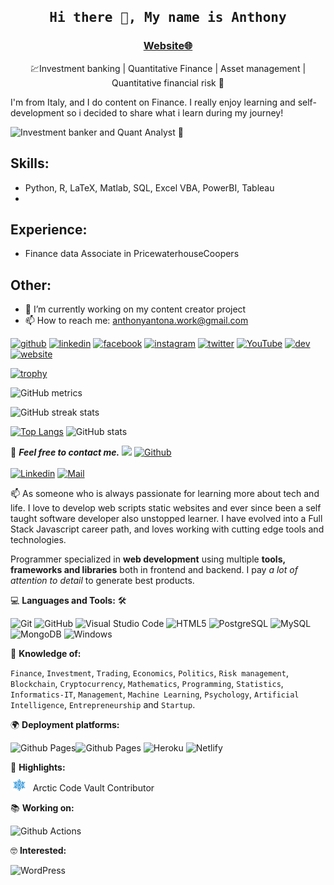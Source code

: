 <!--
**Anthony-Antona/Anthony-Antona** is a ✨ _special_ ✨ repository because its `README.md` (this file) appears on your GitHub profile.

Here are some ideas to get you started:

- 🔭 I’m currently working on ...
- 🌱 I’m currently learning ...
- 👯 I’m looking to collaborate on ...
- 🤔 I’m looking for help with ...
- 💬 Ask me about ...
- 📫 How to reach me: ...
- 😄 Pronouns: ...
- ⚡ Fun fact: ...

Markdown Tips:

To bolden the text, wrap it with two asterisks (*) (**word**)
To italisize the text, wrap it with one asterisk (*) (*word*)
To strikethrough the text, wrap it with two tildes (~) (~~word~~)
To make a link, place the link text in brackets and the url in parentheses ([link](http://example.com))
To make an example icon image, place an !, the alt text in brackets, and the url in parentheses (![github](/images/icon.png))
Learn more: https://guides.github.com/features/mastering-markdown/

-->


<h2 align='center'><samp><strong>Hi there 👋, My name is Anthony</strong></samp></h2>
<h3 align='center'><strong><a href="https://anthonyantona.com" target="_blank">Website🌐</a></strong></h3>
<p align='center'>💹Investment banking | Quantitative Finance | Asset management | Quantitative financial risk 💱</p>

I'm from Italy, and I do content on Finance.
I really enjoy learning and self-development so i decided to share what i learn during my journey!


![Investment banker and Quant Analyst 🏦 ](https://media.licdn.com/dms/image/D4E16AQHEK1stOyw0RQ/profile-displaybackgroundimage-shrink_350_1400/0/1686161562338?e=1716422400&v=beta&t=eeuli-UGZmuPZrwWWxJnnk6dBCtQ9bOVewot-PZPdPU)



## Skills: 
* Python, R, LaTeX, Matlab, SQL, Excel VBA, PowerBI, Tableau
* 
## Experience:
* Finance data Associate in PricewaterhouseCoopers

## Other:
- 🔭 I’m currently working on my content creator project  
- 📫 How to reach me: anthonyantona.work@gmail.com 


[<img src='https://cdn.jsdelivr.net/npm/simple-icons@3.0.1/icons/github.svg' alt='github' height='40'>](https://github.com/Anthony-Antona)  [<img src='https://cdn.jsdelivr.net/npm/simple-icons@3.0.1/icons/linkedin.svg' alt='linkedin' height='40'>](https://www.linkedin.com/in/anthony-antona/)  [<img src='https://cdn.jsdelivr.net/npm/simple-icons@3.0.1/icons/facebook.svg' alt='facebook' height='40'>](https://www.facebook.com/anthony.antona)  [<img src='https://cdn.jsdelivr.net/npm/simple-icons@3.0.1/icons/instagram.svg' alt='instagram' height='40'>](https://www.instagram.com/anthony_antona/)  [<img src='https://cdn.jsdelivr.net/npm/simple-icons@3.0.1/icons/twitter.svg' alt='twitter' height='40'>](https://twitter.com/Anthony_Antona)  [<img src='https://cdn.jsdelivr.net/npm/simple-icons@3.0.1/icons/youtube.svg' alt='YouTube' height='40'>](https://www.youtube.com/channel/anthonyantona)   [<img src='https://cdn.jsdelivr.net/npm/simple-icons@3.0.1/icons/dev-dot-to.svg' alt='dev' height='40'>](https://dev.to/anthonyantona) [<img src='https://cdn.jsdelivr.net/npm/simple-icons@3.0.1/icons/icloud.svg' alt='website' height='40'>](https://zaap.bio/anthony.antona)  

[![trophy](https://github-profile-trophy.vercel.app/?username=Anthony-Antona)](https://github.com/ryo-ma/github-profile-trophy)



![GitHub metrics](https://metrics.lecoq.io/Anthony-Antona)  

![GitHub streak stats](https://streak-stats.demolab.com/?user=Anthony-Antona)  

[![Top Langs](https://github-readme-stats.vercel.app/api/top-langs/?username=Anthony-Antona)](https://github.com/anuraghazra/github-readme-stats)
![GitHub stats](https://github-readme-stats.vercel.app/api?username=Anthony-Antona&show_icons=true)  



<!--

## Complete list of github markdown emoji markup
https://gist.github.com/rxaviers/7360908

## technologies Icons 
https://simpleicons.org/

-->



📝 ***Feel free to contact me.*** <img src="https://media.giphy.com/media/WUlplcMpOCEmTGBtBW/giphy.gif" width="30">  [![Github](https://img.shields.io/github/followers/Anthony-Antona?label=Follow%20Me&style=social)](https://github.com/Anthony-Antona)
<br>
<br>
[![Linkedin](https://img.shields.io/badge/LinkedIn-Anthony%20Antona-blue?logo=Linkedin&logoColor=blue&labelColor=black)](https://www.linkedin.com/in/anthony-antona/)
[![Mail](https://img.shields.io/badge/Gmail-anthonyantona.work@gmail.com-blue?logo=Gmail&logoColor=blue&labelColor=black)](mailto:anthonyantona.work@gmail.com)
<br>

<!-- [![HitCount](http://hits.dwyl.com/Ahmad-Sawalqeh/Ahmad-Sawalqeh.svg)](http://hits.dwyl.com/Ahmad-Sawalqeh/Ahmad-Sawalqeh) -->



<p align='left'> 📫 As someone who is always passionate for learning more about tech and life. I love to develop web scripts static websites and ever since been a self taught software developer also unstopped learner. I have evolved into a Full Stack Javascript career path, and loves working with cutting edge tools and technologies.</p>

Programmer specialized in **web development** using multiple **tools, frameworks and libraries** both in frontend and backend. I pay *a lot of attention to detail* to generate best products.

💻 **Languages and Tools:** 🛠️<br>

![Git](https://img.shields.io/badge/-Git-000000?style=flat&logo=git&logoColor=F05032&labelColor=ffffff)
![GitHub](https://img.shields.io/badge/-GitHub-000000?style=flat&logo=github&logoColor=000000&labelColor=ffffff)
![Visual Studio Code](https://img.shields.io/badge/-VSCode-000000?style=flat&logo=visual-studio-code&labelColor=007ACC)
![HTML5](https://img.shields.io/badge/-HTML5-000000?style=flat&logo=html5&logoColor=ffffff&labelColor=E34F26)
![PostgreSQL](https://img.shields.io/badge/-PostgreSQL-000000?style=flat&logo=postgresql&logoColor=ffffff&labelColor=336791)
![MySQL](https://img.shields.io/badge/-MySQL-000000?style=flat&logo=mysql&labelColor=ffffff)
![MongoDB](https://img.shields.io/badge/-MongoDB-000000?style=flat&logo=mongodb&labelColor=ffffff)
![Windows](https://img.shields.io/badge/-Windows-000000?style=flat&logo=windows&logoColor=ffffff&labelColor=0078D6)


🧐 **Knowledge of:**<br>

`Finance`, `Investment`, `Trading`, `Economics`, `Politics`, `Risk management`, `Blockchain`, `Cryptocurrency`, `Mathematics`, `Programming`, `Statistics`, `Informatics-IT`, `Management`, `Machine Learning`, `Psychology`, `Artificial Intelligence`, `Entrepreneurship` and `Startup`.

🌍 **Deployment platforms:**<br>

<img alt="Github Pages" width="20px" height="20px" src="https://techcrunch.com/wp-content/uploads/2010/07/github-logo.png" />![Github Pages](https://img.shields.io/badge/-Github%20Pages-000000?style=flat&logo=github-pages) ![Heroku](https://img.shields.io/badge/-Heroku-000000?style=flat&logo=heroku&labelColor=430098) ![Netlify](https://img.shields.io/badge/-Netlify-000000?style=flat&logo=netlify&labelColor=000000)


🚩 **Highlights:** <br>
&nbsp;<img src='https://raw.githubusercontent.com/acervenky/animated-github-badges/master/assets/acbadge.gif' style="margin-top: 10px;" width="20px" height="20px">&nbsp;&nbsp;&nbsp;<span>Arctic Code Vault Contributor</span>


📚 **Working on:** <br>

![Github Actions](https://img.shields.io/badge/-Github%20Actions-000000?style=flat&logo=github-actions&logoColor=2088FF&labelColor=ffffff)



🤓 **Interested:** <br>

![WordPress](https://img.shields.io/badge/-WordPress-000000?style=flat&logo=wordpress&labelColor=21759B)



<!-- ✅  **GitHub Extra Pins**

[![ReadMe Card](https://github-readme-stats.vercel.app/api/pin/?username=ahmad-sawalqeh&repo=my_resume)](https://github.com/ahmad-sawalqeh/my_resume) -->

<!--
</br>
<p style="display: flex; justify-contect: space-between;">

<img style="border-radius: 5px; margin-bottom: 5px" alt="Github Contribution Stats" width="330px" height="240px" src="https://github-contribution-stats.vercel.app/api/?username=Ahmad-Sawalqeh" />
<img style="border-radius: 5px; margin: 0 0 5px 35px;" alt="GIF" width="320px" height="240px" src="https://miro.medium.com/max/875/1*Urc28sbnORGOW5oyohQ06g.gif" />
</p>


-->
